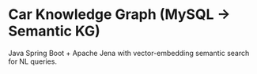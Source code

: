 # Car Knowledge Graph (MySQL -> Semantic KG)

Java Spring Boot + Apache Jena with vector-embedding semantic search for NL queries.